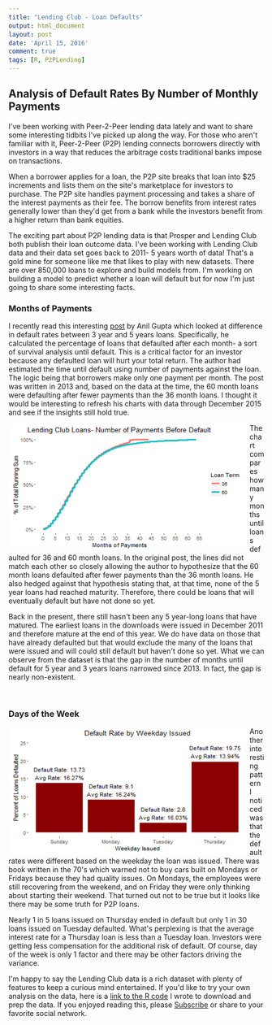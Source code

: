 ```yaml
---
title: "Lending Club - Loan Defaults"
output: html_document
layout: post
date: 'April 15, 2016'
comment: true
tags: [R, P2PLending]
---
```


## Analysis of Default Rates By Number of Monthly Payments

I've been working with Peer-2-Peer lending data lately and want to share some interesting tidbits I've picked up along the way. For those who aren't familiar with it, Peer-2-Peer (P2P) lending connects borrowers directly with investors in a way that reduces the arbitrage costs traditional banks impose on transactions.

When a borrower applies for a loan, the P2P site breaks that loan into $25 increments and lists them on the site's marketplace for investors to purchase. The P2P site handles payment processing and takes a share of the interest payments as their fee.  The borrow benefits from interest rates generally lower than they'd get from a bank while the investors benefit from a higher return than bank equities. 

The exciting part about P2P lending data is that Prosper and Lending Club both publish their loan outcome data.  I've been working with Lending Club data and their data set goes back to 2011- 5 years worth of data!  That's a gold mine for someone like me that likes to play with new datasets.  There are over 850,000 loans to explore and build models from.  I'm working on building a model to predict whether a loan will default but for now I'm just going to share some interesting facts.




### Months of Payments  

I recently read this interesting  [post](http://andirog.blogspot.com/2013/02/lending-club-loans-months-of-payment.html) by Anil Gupta which looked at difference in default rates between 3 year and 5 years loans. Specifically, he calculated the percentage of loans that defaulted after each month- a sort of survival analysis until default. This is a critical factor for an investor because any defaulted loan will hurt your total return. The author had estimated the time until default using number of payments against the loan. The logic being that borrowers make only one payment per month.  The post was written in 2013 and, based on the data at the time, the 60 month loans were defaulting after fewer payments than the 36 month loans. I thought it would be interesting to refresh his charts with data through December 2015 and see if the insights still hold true. 




<div style="float:left;">
<img src="/images/p2plend1-1.png" title="plot of chunk p2plend1" alt="plot of chunk p2plend1" width= '475' height= '250' />

</div>

The chart compares how many months until loans defaulted for 36 and 60 month loans. In the original post, the lines did not match each other so closely allowing the author to hypothesize that the 60 month loans defaulted after fewer payments than the 36 month loans.  He also hedged against that hypothesis stating that, at that time, none of the 5 year loans had reached maturity.  Therefore, there could be loans that will eventually default but have not done so yet. 

Back in the present, there still hasn't been any 5 year-long loans that have matured. The earliest loans in the downloads were issued in December 2011 and therefore mature at the end of this year.  We do have data on those that have already defaulted but that would exclude the many of the loans that were issued and will could still default but haven't done so yet.  What we can observe from the dataset is that the gap in the number of months until default for 5 year and 3 years loans narrowed since 2013. In fact, the gap is nearly non-existent.

<br style="clear: both"/>

### Days of the Week  
<div style="float:left;">
<img src="/images/p2plend2-1.png" title="plot of chunk p2plend2" alt="plot of chunk p2plend2" width= '475' height= '250' />
</div>
Another interesting pattern I noticed was that the default rates were different based on the weekday the loan was issued. There was book written in the 70's which warned not to buy cars built on Mondays or Fridays because they had quality issues. On Mondays, the employees were still recovering from the weekend, and on Friday they were only thinking about starting their weekend. That turned out not to be true but it looks like there may be some truth for P2P loans. 

Nearly 1 in 5 loans issued on Thursday ended in default but only 1 in 30 loans issued on Tuesday defaulted. What's perplexing is that the average interest rate for a Thursday loan is less than a Tuesday loan. Investors were getting less compensation for the additional risk of default. Of course, day of the week is only 1 factor and there may be other factors driving the variance. 

I'm happy to say the Lending Club data is a rich dataset with plenty of features to keep a curious mind entertained.  If you'd like to try your own analysis on the data, here is a [link to the R code](http://ryankuhn.net/scripts/P2PLending.html) I wrote to download and prep the data. If you enjoyed reading this, please [Subscribe](http://ryankuhn.net/blog/atom.xml) or share to your favorite social network.
